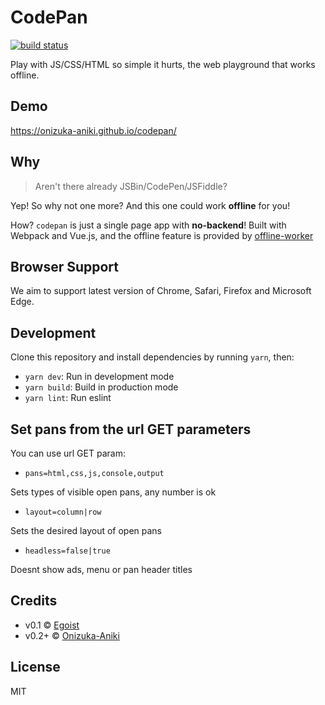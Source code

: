 # CodePan

[<img src="https://img.shields.io/circleci/build/github/onizuka-aniki/codepan/main?style=for-the-badge" alt="build status" />](https://app.circleci.com/pipelines/github/onizuka-aniki/codepan)

Play with JS/CSS/HTML so simple it hurts, the web playground that works offline.

## Demo

https://onizuka-aniki.github.io/codepan/

## Why

> Aren't there already JSBin/CodePen/JSFiddle?

Yep! So why not one more? And this one could work **offline** for you!

How? `codepan` is just a single page app with **no-backend**! Built with Webpack and Vue.js, and the offline feature is provided by [offline-worker](https://www.npmjs.com/package/offline-worker/v/2.0.0)

## Browser Support

We aim to support latest version of Chrome, Safari, Firefox and Microsoft Edge.

## Development

Clone this repository and install dependencies by running `yarn`, then:

- `yarn dev`: Run in development mode
- `yarn build`: Build in production mode
- `yarn lint`: Run eslint

## Set pans from the url GET parameters

You can use url GET param:

- `pans=html,css,js,console,output`

Sets types of visible open pans, any number is ok

- `layout=column|row`

Sets the desired layout of open pans

- `headless=false|true`

Doesnt show ads, menu or pan header titles

## Credits

- v0.1 &copy; [Egoist](https://github.com/egoist)
- v0.2+ &copy; [Onizuka-Aniki](https://github.com/onizuka-aniki)

## License

MIT
